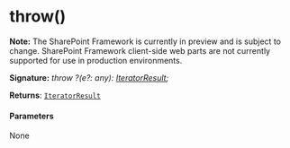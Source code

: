 # throw()
**Note:** The SharePoint Framework is currently in preview and is subject to change. SharePoint Framework client-side web parts are not currently supported for use in production environments.





**Signature:** _throw ?(e?: any): [IteratorResult](../es6-promise.api/interface/iteratorresult.md)<T>;_

**Returns**: [`IteratorResult`](../es6-promise.api/interface/iteratorresult.md)<T>





#### Parameters
None


